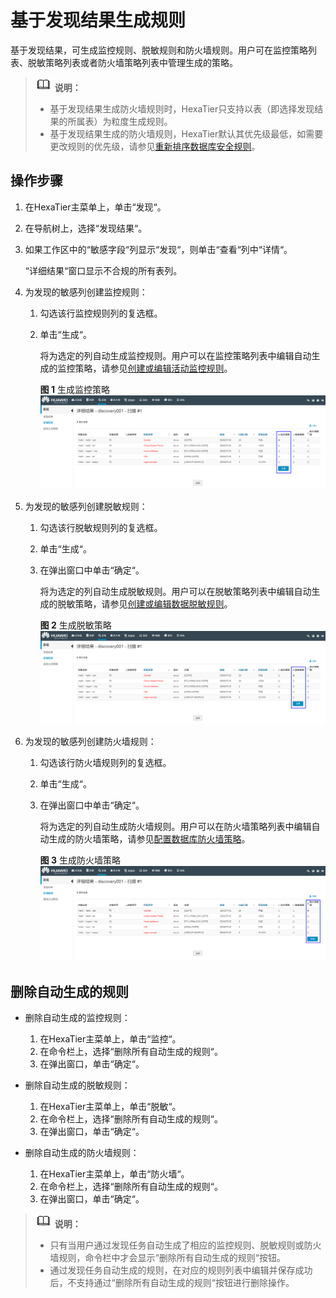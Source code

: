 # 基于发现结果生成规则<a name="ZH-CN_TOPIC_0111166402"></a>

基于发现结果，可生成监控规则、脱敏规则和防火墙规则。用户可在监控策略列表、脱敏策略列表或者防火墙策略列表中管理生成的策略。

>![](public_sys-resources/icon-note.gif) **说明：**   
>-   基于发现结果生成防火墙规则时，HexaTier只支持以表（即选择发现结果的所属表）为粒度生成规则。  
>-   基于发现结果生成的防火墙规则，HexaTier默认其优先级最低，如需要更改规则的优先级，请参见[重新排序数据库安全规则](重新排序数据库安全规则.md#ZH-CN_TOPIC_0111166552)。  

## 操作步骤<a name="zh-cn_topic_0110574911_sfc30c486e8f84928ae55e3ab71c2e86f"></a>

1.  在HexaTier主菜单上，单击“发现“。
2.  在导航树上，选择“发现结果“。
3.  如果工作区中的“敏感字段“列显示“发现“，则单击“查看“列中“详情“。

    “详细结果“窗口显示不合规的所有表列。

4.  为发现的敏感列创建监控规则：
    1.  勾选该行监控规则列的复选框。
    2.  单击“生成“。

        将为选定的列自动生成监控规则。用户可以在监控策略列表中编辑自动生成的监控策略，请参见[创建或编辑活动监控规则](创建或编辑活动监控规则.md#ZH-CN_TOPIC_0111166467)。

        **图 1**  生成监控策略<a name="zh-cn_topic_0110574911_fig5517174920817"></a>  
        ![](figures/生成监控策略.png "生成监控策略")


5.  为发现的敏感列创建脱敏规则：
    1.  勾选该行脱敏规则列的复选框。
    2.  单击“生成“。
    3.  在弹出窗口中单击“确定“。

        将为选定的列自动生成脱敏规则。用户可以在脱敏策略列表中编辑自动生成的脱敏策略，请参见[创建或编辑数据脱敏规则](创建或编辑数据脱敏规则.md#ZH-CN_TOPIC_0111166389)。

        **图 2**  生成脱敏策略<a name="zh-cn_topic_0110574911_fig282916414911"></a>  
        ![](figures/生成脱敏策略.png "生成脱敏策略")


6.  为发现的敏感列创建防火墙规则：
    1.  勾选该行防火墙规则列的复选框。
    2.  单击“生成“。
    3.  在弹出窗口中单击“确定“。

        将为选定的列自动生成防火墙规则。用户可以在防火墙策略列表中编辑自动生成的防火墙策略，请参见[配置数据库防火墙策略](配置数据库防火墙策略.md#ZH-CN_TOPIC_0111166518)。

        **图 3**  生成防火墙策略<a name="zh-cn_topic_0110574911_fig13502176115917"></a>  
        ![](figures/生成防火墙策略.png "生成防火墙策略")



## 删除自动生成的规则<a name="zh-cn_topic_0110574911_section1274554102920"></a>

-   删除自动生成的监控规则：
    1.  在HexaTier主菜单上，单击“监控“。
    2.  在命令栏上，选择“删除所有自动生成的规则“。
    3.  在弹出窗口，单击“确定“。

-   删除自动生成的脱敏规则：
    1.  在HexaTier主菜单上，单击“脱敏“。
    2.  在命令栏上，选择“删除所有自动生成的规则“。
    3.  在弹出窗口，单击“确定“。

-   删除自动生成的防火墙规则：
    1.  在HexaTier主菜单上，单击“防火墙“。
    2.  在命令栏上，选择“删除所有自动生成的规则“。
    3.  在弹出窗口，单击“确定“。


>![](public_sys-resources/icon-note.gif) **说明：**   
>-   只有当用户通过发现任务自动生成了相应的监控规则、脱敏规则或防火墙规则，命令栏中才会显示“删除所有自动生成的规则“按钮。  
>-   通过发现任务自动生成的规则，在对应的规则列表中编辑并保存成功后，不支持通过“删除所有自动生成的规则“按钮进行删除操作。  

